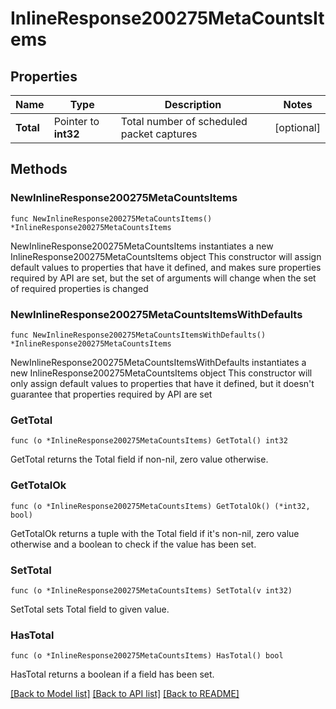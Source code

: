 # InlineResponse200275MetaCountsItems

## Properties

Name | Type | Description | Notes
------------ | ------------- | ------------- | -------------
**Total** | Pointer to **int32** | Total number of scheduled packet captures | [optional] 

## Methods

### NewInlineResponse200275MetaCountsItems

`func NewInlineResponse200275MetaCountsItems() *InlineResponse200275MetaCountsItems`

NewInlineResponse200275MetaCountsItems instantiates a new InlineResponse200275MetaCountsItems object
This constructor will assign default values to properties that have it defined,
and makes sure properties required by API are set, but the set of arguments
will change when the set of required properties is changed

### NewInlineResponse200275MetaCountsItemsWithDefaults

`func NewInlineResponse200275MetaCountsItemsWithDefaults() *InlineResponse200275MetaCountsItems`

NewInlineResponse200275MetaCountsItemsWithDefaults instantiates a new InlineResponse200275MetaCountsItems object
This constructor will only assign default values to properties that have it defined,
but it doesn't guarantee that properties required by API are set

### GetTotal

`func (o *InlineResponse200275MetaCountsItems) GetTotal() int32`

GetTotal returns the Total field if non-nil, zero value otherwise.

### GetTotalOk

`func (o *InlineResponse200275MetaCountsItems) GetTotalOk() (*int32, bool)`

GetTotalOk returns a tuple with the Total field if it's non-nil, zero value otherwise
and a boolean to check if the value has been set.

### SetTotal

`func (o *InlineResponse200275MetaCountsItems) SetTotal(v int32)`

SetTotal sets Total field to given value.

### HasTotal

`func (o *InlineResponse200275MetaCountsItems) HasTotal() bool`

HasTotal returns a boolean if a field has been set.


[[Back to Model list]](../README.md#documentation-for-models) [[Back to API list]](../README.md#documentation-for-api-endpoints) [[Back to README]](../README.md)


